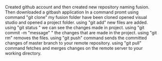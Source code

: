 Created github account and then created new repository naming fusion.
Then downloaded a gitbash application
In a command promt using command "git clone" my fusion folder have been cloned
opened visual studio and opened a project folder.
using "git add" new files are added.
using "git status " we can see the changes made in project.
using "git commit -m "message" " the changes that are made in the project.
using "git rm" removes the files.
using "git push" command sends the committed changes of master branch to your remote repository.
using "git pull" command fetches and merges changes on the remote server to your working directory.


